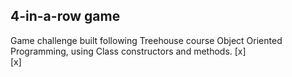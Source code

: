 ## 4-in-a-row game

Game challenge built following Treehouse course Object Oriented Programming, using Class constructors and methods.
[x]  
[x]
